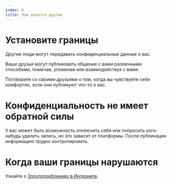 ```yaml
---
index: 8
title: Чем делятся другие
---
```

# Установите границы

Другие люди могут передавать конфиденциальные данные о вас.

Ваши друзья могут публиковать общение с вами различными способами, помечая, упоминая или взаимодействуя с вами.

Поговорите со своими друзьями о том, когда вы чувствуете себя комфортно, если они публикуют что-то о вас.

# Конфиденциальность не имеет обратной силы

У вас может быть возможность отключить себя или попросить кого-нибудь удалить запись, но это зависит от платформы. После публикации информацию трудно контролировать.

# Когда ваши границы нарушаются

Узнайте о [Злоупотреблениях в Интернете](umbrella://communications/online-abuse).